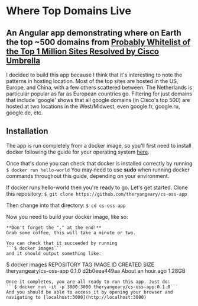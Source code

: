 # Where Top Domains Live
## An Angular app demonstrating where on Earth the top ~500 domains from [Probably Whitelist of the Top 1 Million Sites Resolved by Cisco Umbrella](https://s3-us-west-1.amazonaws.com/umbrella-static/index.html)
I decided to build this app because I think that it's interesting to note the patterns in hosting location. Most of the top sites are hosted in the US, Europe, and China, with a few others scattered between. The Netherlands is particular popular as far as European countries go. Filtering for just domains that include 'google' shows that all google domains (in Cisco's top 500) are hosted at two locations in the West/Midwest, even google.fr, google.ru, google.de, etc.
## Installation
The app is run completely from a docker image, so you'll first need to install docker following the guide for your operating system [here](https://docs.docker.com/install/#reporting-security-issues).

Once that's done you can check that docker is installed correctly by running
```$ docker run hello-world```
You may need to use **sudo** when running docker commands throughout this guide, depending on your environment.

If docker runs hello-world then you're ready to go. Let's get started. Clone this repository:
```$ git clone https://github.com/theryangeary/cs-oss-app```

Then change into that directory:
```$ cd cs-oss-app```

Now you need to build your docker image, like so:
```$ docker build -t theryangeary/cs-oss-app:0.1.0 .**
**Don't forget the "." at the end!**
Grab some coffee, this will take a minute or two.

You can check that it succeeded by running
```$ docker images```
and it should output something like:
```
$ docker images
REPOSITORY                TAG                 IMAGE ID            CREATED             SIZE
theryangeary/cs-oss-app   0.1.0               d2b0eea449aa        About an hour ago   1.28GB
```
Once it completes, you are all ready to run this app. Just do:
```$ docker run -it -p 3000:3000 theryangeary/cs-oss-app:0.1.0```
And you should be able to access it by opening your browser and navigating to [localhost:3000](http://localhost:3000)
